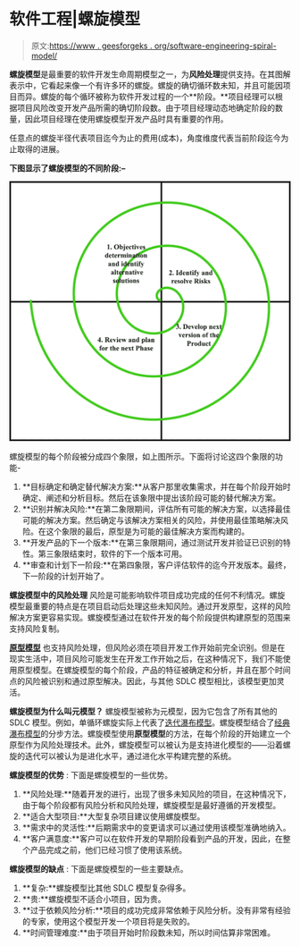 # 软件工程|螺旋模型

> 原文:[https://www . geesforgeks . org/software-engineering-spiral-model/](https://www.geeksforgeeks.org/software-engineering-spiral-model/)

**螺旋模型**是最重要的软件开发生命周期模型之一，为**风险处理**提供支持。在其图解表示中，它看起来像一个有许多环的螺旋。螺旋的确切循环数未知，并且可能因项目而异。螺旋的每个循环被称为软件开发过程的一个**阶段。**项目经理可以根据项目风险改变开发产品所需的确切阶段数。由于项目经理动态地确定阶段的数量，因此项目经理在使用螺旋模型开发产品时具有重要的作用。

任意点的螺旋半径代表项目迄今为止的费用(成本)，角度维度代表当前阶段迄今为止取得的进展。

**下图显示了螺旋模型的不同阶段:–**

![](img/05cbb8a6cc36657bd1ec64abbf9d7a0d.png)

螺旋模型的每个阶段被分成四个象限，如上图所示。下面将讨论这四个象限的功能-

1.  **目标确定和确定替代解决方案:**从客户那里收集需求，并在每个阶段开始时确定、阐述和分析目标。然后在该象限中提出该阶段可能的替代解决方案。
2.  **识别并解决风险:**在第二象限期间，评估所有可能的解决方案，以选择最佳可能的解决方案。然后确定与该解决方案相关的风险，并使用最佳策略解决风险。在这个象限的最后，原型是为可能的最佳解决方案而构建的。
3.  **开发产品的下一个版本:**在第三象限期间，通过测试开发并验证已识别的特性。第三象限结束时，软件的下一个版本可用。
4.  **审查和计划下一阶段:**在第四象限，客户评估软件的迄今开发版本。最终，下一阶段的计划开始了。

**螺旋模型中的风险处理**
风险是可能影响软件项目成功完成的任何不利情况。螺旋模型最重要的特点是在项目启动后处理这些未知风险。通过开发原型，这样的风险解决方案更容易实现。螺旋模型通过在软件开发的每个阶段提供构建原型的范围来支持风险复制。

[**原型模型**](https://www.geeksforgeeks.org/software-engineering-prototyping-model/) 也支持风险处理，但风险必须在项目开发工作开始前完全识别。但是在现实生活中，项目风险可能发生在开发工作开始之后，在这种情况下，我们不能使用原型模型。在螺旋模型的每个阶段，产品的特征被确定和分析，并且在那个时间点的风险被识别和通过原型解决。因此，与其他 SDLC 模型相比，该模型更加灵活。

**螺旋模型为什么叫元模型？**
螺旋模型被称为元模型，因为它包含了所有其他的 SDLC 模型。例如，单循环螺旋实际上代表了[迭代瀑布模型](https://www.geeksforgeeks.org/software-engineering-iterative-waterfall-model/)。螺旋模型结合了[经典瀑布模型](https://www.geeksforgeeks.org/software-engineering-classical-waterfall-model/)的分步方法。螺旋模型使用**原型模型**的方法，在每个阶段的开始建立一个原型作为风险处理技术。此外，螺旋模型可以被认为是支持进化模型的——沿着螺旋的迭代可以被认为是进化水平，通过进化水平构建完整的系统。

**螺旋模型的优势** :
下面是螺旋模型的一些优势。

1.  **风险处理:**随着开发的进行，出现了很多未知风险的项目，在这种情况下，由于每个阶段都有风险分析和风险处理，螺旋模型是最好遵循的开发模型。
2.  **适合大型项目:**大型复杂项目建议使用螺旋模型。
3.  **需求中的灵活性:**后期需求中的变更请求可以通过使用该模型准确地纳入。
4.  **客户满意度:**客户可以在软件开发的早期阶段看到产品的开发，因此，在整个产品完成之前，他们已经习惯了使用该系统。

**螺旋模型的缺点** :
下面是螺旋模型的一些主要缺点。

1.  **复杂:**螺旋模型比其他 SDLC 模型复杂得多。
2.  **贵:**螺旋模型不适合小项目，因为贵。
3.  **过于依赖风险分析:**项目的成功完成非常依赖于风险分析。没有非常有经验的专家，使用这个模型开发一个项目将是失败的。
4.  **时间管理难度:**由于项目开始时阶段数未知，所以时间估算非常困难。
